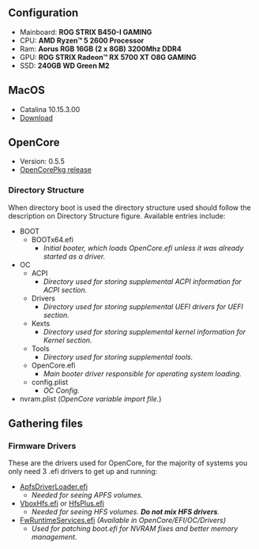 ## Configuration

- Mainboard: **ROG STRIX B450-I GAMING**
- CPU:       **AMD Ryzen™ 5 2600 Processor**
- Ram:       **Aorus RGB 16GB (2 x 8GB) 3200Mhz DDR4**
- GPU:       **ROG STRIX Radeon™ RX 5700 XT O8G GAMING**
- SSD:       **240GB WD Green M2**


## MacOS

- Catalina 10.15.3.00
- [Download](https://github.com/AnhDT0407/Hackintosh/edit/master/readme.md)


## OpenCore

- Version: 0.5.5
- [OpenCorePkg release](https://github.com/acidanthera/OpenCorePkg/releases)

### Directory Structure

When directory boot is used the directory structure used should follow the description on Directory Structure figure. Available entries include:

- BOOT
  - BOOTx64.efi
    - _Initial booter, which loads OpenCore.efi unless it was already started as a driver._
- OC
  - ACPI
    - _Directory used for storing supplemental ACPI information for ACPI section._
  - Drivers
    - _Directory used for storing supplemental UEFI drivers for UEFI section._
  - Kexts
    - _Directory used for storing supplemental kernel information for Kernel section._
  - Tools
    - _Directory used for storing supplemental tools._
  - OpenCore.efi
    - _Main booter driver responsible for operating system loading._
  - config.plist
    - _OC Config._
- nvram.plist (_OpenCore variable import file._)


## Gathering files

### Firmware Drivers

These are the drivers used for OpenCore, for the majority of systems you only need 3 .efi drivers to get up and running:

- [ApfsDriverLoader.efi](https://github.com/acidanthera/AppleSupportPkg/releases)
  - _Needed for seeing APFS volumes._
- [VboxHfs.efi](https://github.com/acidanthera/AppleSupportPkg/releases) or [HfsPlus.efi](https://cdn.discordapp.com/attachments/606452360495104000/633621011887292416/HFSPlus.efi)
  - _Needed for seeing HFS volumes. **Do not mix HFS drivers**._
- [FwRuntimeServices.efi](https://github.com/acidanthera/OpenCorePkg/releases) _(Available in OpenCore/EFI/OC/Drivers)_
  - _Used for patching boot.efi for NVRAM fixes and better memory management._
